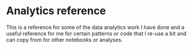 # Analytics reference

This is a reference for some of the data analytics work I have done and a useful reference for me for certain patterns or code that I re-use a bit and can copy from for other notebooks or analyses. 
